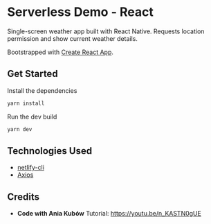 # Serverless Demo - React
Single-screen weather app built with React Native. Requests location permission and show current weather details.

Bootstrapped with [Create React App](https://github.com/facebook/create-react-app).

## Get Started

Install the dependencies

```bash
yarn install
```

Run the dev build

```bash
yarn dev
```

## Technologies Used
- [netlify-cli](https://www.npmjs.com/package/netlify-cli)
- [Axios](https://www.npmjs.com/package/axios)

## Credits
- **Code with Ania Kubów** Tutorial: https://youtu.be/n_KASTN0gUE